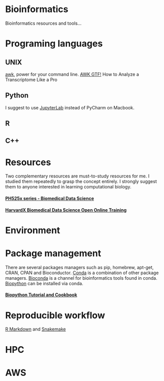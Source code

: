 # Bioinformatics
Bioinformatics resources and tools...

# Programing languages
## UNIX
[]()
[awk](https://klashxx.github.io/awk-power-for-your-cmd), power for your command line.
[AWK GTF!](http://reasoniamhere.com/2013/09/16/awk-gtf-how-to-analyze-a-transcriptome-like-a-pro-part-1/) How to Analyze a Transcriptome Like a Pro 

## Python
[]() 
I suggest to use [JupyterLab](https://jupyterlab.readthedocs.io/en/stable/index.html) instead of PyCharm on Macbook.  

## R
[]()

## C++
[]()

# Resources
Two complementary resources are must-to-study resources for me. I studied them repeatedly to grasp the concept entirely. I strongly suggest them to anyone interested in learning computational biology. 
#### [PH525x series - Biomedical Data Science](http://genomicsclass.github.io/book/)
#### [HarvardX Biomedical Data Science Open Online Training](http://rafalab.github.io/pages/harvardx.html)  

# Environment


# Package management
There are several packages managers such as pip, homebrew, apt-get, CRAN, CPAN and Bioconductor. [Conda](https://bioconda.github.io/tutorials/gcb2020.html#what-exactly-is-conda) is a combination of other package managers. [Bioconda](https://bioconda.github.io/index.html) is a channel for bioinformatics tools found in conda. [Biopython](https://biopython.org/wiki/Packages) can be installed via conda.        
#### [Biopython Tutorial and Cookbook](http://biopython.org/DIST/docs/tutorial/Tutorial.html)

# Reproducible workflow
[R Markdown]() and [Snakemake]()

# HPC

# AWS

# 
